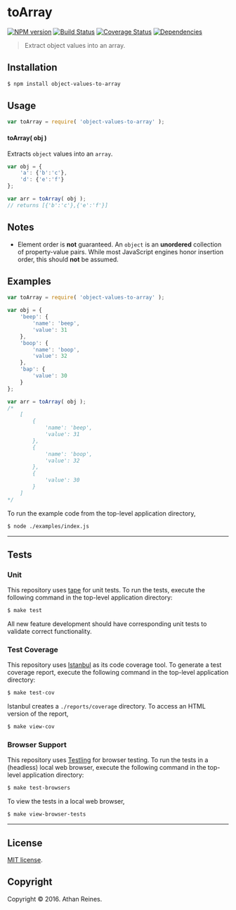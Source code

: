 toArray
===
[![NPM version][npm-image]][npm-url] [![Build Status][build-image]][build-url] [![Coverage Status][coverage-image]][coverage-url] [![Dependencies][dependencies-image]][dependencies-url]

> Extract object values into an array.


## Installation

``` bash
$ npm install object-values-to-array
```


## Usage

``` javascript
var toArray = require( 'object-values-to-array' );
```

#### toArray( obj )

Extracts `object` values into an `array`.

``` javascript
var obj = {
	'a': {'b':'c'},
	'd': {'e':'f'}
};

var arr = toArray( obj );
// returns [{'b':'c'},{'e':'f'}]
```


## Notes

*	Element order is __not__ guaranteed. An `object` is an __unordered__ collection of property-value pairs. While most JavaScript engines honor insertion order, this should __not__ be assumed. 


## Examples

``` javascript
var toArray = require( 'object-values-to-array' );

var obj = {
	'beep': {
		'name': 'beep',
		'value': 31
	},
	'boop': {
		'name': 'boop',
		'value': 32
	},
	'bap': {
		'value': 30
	}
};

var arr = toArray( obj );
/*
	[
		{
			'name': 'beep',
			'value': 31
		},
		{
			'name': 'boop',
			'value': 32
		},
		{
			'value': 30
		}
	]
*/
```

To run the example code from the top-level application directory,

``` bash
$ node ./examples/index.js
```


---
## Tests

### Unit

This repository uses [tape][tape] for unit tests. To run the tests, execute the following command in the top-level application directory:

``` bash
$ make test
```

All new feature development should have corresponding unit tests to validate correct functionality.


### Test Coverage

This repository uses [Istanbul][istanbul] as its code coverage tool. To generate a test coverage report, execute the following command in the top-level application directory:

``` bash
$ make test-cov
```

Istanbul creates a `./reports/coverage` directory. To access an HTML version of the report,

``` bash
$ make view-cov
```


### Browser Support

This repository uses [Testling][testling] for browser testing. To run the tests in a (headless) local web browser, execute the following command in the top-level application directory:

``` bash
$ make test-browsers
```

To view the tests in a local web browser,

``` bash
$ make view-browser-tests
```

<!-- [![browser support][browsers-image]][browsers-url] -->


---
## License

[MIT license](http://opensource.org/licenses/MIT).


## Copyright

Copyright &copy; 2016. Athan Reines.


[npm-image]: http://img.shields.io/npm/v/object-values-to-array.svg
[npm-url]: https://npmjs.org/package/object-values-to-array

[build-image]: http://img.shields.io/travis/kgryte/node-object-values-to-array/master.svg
[build-url]: https://travis-ci.org/kgryte/node-object-values-to-array

[coverage-image]: https://img.shields.io/codecov/c/github/kgryte/node-object-values-to-array/master.svg
[coverage-url]: https://codecov.io/github/kgryte/node-object-values-to-array?branch=master

[dependencies-image]: http://img.shields.io/david/kgryte/node-object-values-to-array.svg
[dependencies-url]: https://david-dm.org/kgryte/node-object-values-to-array

[dev-dependencies-image]: http://img.shields.io/david/dev/kgryte/node-object-values-to-array.svg
[dev-dependencies-url]: https://david-dm.org/dev/kgryte/node-object-values-to-array

[github-issues-image]: http://img.shields.io/github/issues/kgryte/node-object-values-to-array.svg
[github-issues-url]: https://github.com/kgryte/node-object-values-to-array/issues

[tape]: https://github.com/substack/tape
[istanbul]: https://github.com/gotwarlost/istanbul
[testling]: https://ci.testling.com
